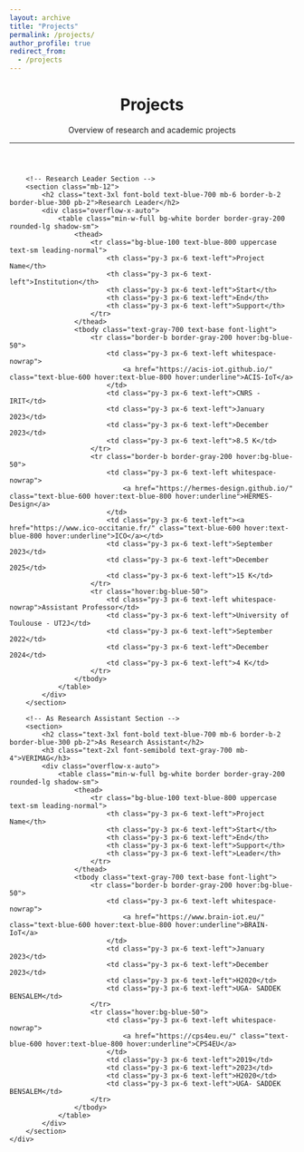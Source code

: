 ```yaml
---
layout: archive
title: "Projects"
permalink: /projects/
author_profile: true
redirect_from:
  - /projects
---
```



<div class="bg-gray-50 min-h-screen p-8 font-inter text-gray-800">
    <div class="max-w-4xl mx-auto bg-white shadow-lg rounded-xl p-8">
        <!-- Header Section -->
        <header class="mb-10 text-center">
            <h1 class="text-4xl font-extrabold text-blue-800 mb-2">Projects</h1>
            <p class="text-lg text-gray-600">Overview of research and academic projects</p>
            <hr class="mt-4 border-blue-200">
        </header>

        <!-- Research Leader Section -->
        <section class="mb-12">
            <h2 class="text-3xl font-bold text-blue-700 mb-6 border-b-2 border-blue-300 pb-2">Research Leader</h2>
            <div class="overflow-x-auto">
                <table class="min-w-full bg-white border border-gray-200 rounded-lg shadow-sm">
                    <thead>
                        <tr class="bg-blue-100 text-blue-800 uppercase text-sm leading-normal">
                            <th class="py-3 px-6 text-left">Project Name</th>
                            <th class="py-3 px-6 text-left">Institution</th>
                            <th class="py-3 px-6 text-left">Start</th>
                            <th class="py-3 px-6 text-left">End</th>
                            <th class="py-3 px-6 text-left">Support</th>
                        </tr>
                    </thead>
                    <tbody class="text-gray-700 text-base font-light">
                        <tr class="border-b border-gray-200 hover:bg-blue-50">
                            <td class="py-3 px-6 text-left whitespace-nowrap">
                                <a href="https://acis-iot.github.io/" class="text-blue-600 hover:text-blue-800 hover:underline">ACIS-IoT</a>
                            </td>
                            <td class="py-3 px-6 text-left">CNRS - IRIT</td>
                            <td class="py-3 px-6 text-left">January 2023</td>
                            <td class="py-3 px-6 text-left">December 2023</td>
                            <td class="py-3 px-6 text-left">8.5 K</td>
                        </tr>
                        <tr class="border-b border-gray-200 hover:bg-blue-50">
                            <td class="py-3 px-6 text-left whitespace-nowrap">
                                <a href="https://hermes-design.github.io/" class="text-blue-600 hover:text-blue-800 hover:underline">HERMES-Design</a>
                            </td>
                            <td class="py-3 px-6 text-left"><a href="https://www.ico-occitanie.fr/" class="text-blue-600 hover:text-blue-800 hover:underline">ICO</a></td>
                            <td class="py-3 px-6 text-left">September 2023</td>
                            <td class="py-3 px-6 text-left">December 2025</td>
                            <td class="py-3 px-6 text-left">15 K</td>
                        </tr>
                        <tr class="hover:bg-blue-50">
                            <td class="py-3 px-6 text-left whitespace-nowrap">Assistant Professor</td>
                            <td class="py-3 px-6 text-left">University of Toulouse - UT2J</td>
                            <td class="py-3 px-6 text-left">September 2022</td>
                            <td class="py-3 px-6 text-left">December 2024</td>
                            <td class="py-3 px-6 text-left">4 K</td>
                        </tr>
                    </tbody>
                </table>
            </div>
        </section>

        <!-- As Research Assistant Section -->
        <section>
            <h2 class="text-3xl font-bold text-blue-700 mb-6 border-b-2 border-blue-300 pb-2">As Research Assistant</h2>
            <h3 class="text-2xl font-semibold text-gray-700 mb-4">VERIMAG</h3>
            <div class="overflow-x-auto">
                <table class="min-w-full bg-white border border-gray-200 rounded-lg shadow-sm">
                    <thead>
                        <tr class="bg-blue-100 text-blue-800 uppercase text-sm leading-normal">
                            <th class="py-3 px-6 text-left">Project Name</th>
                            <th class="py-3 px-6 text-left">Start</th>
                            <th class="py-3 px-6 text-left">End</th>
                            <th class="py-3 px-6 text-left">Support</th>
                            <th class="py-3 px-6 text-left">Leader</th>
                        </tr>
                    </thead>
                    <tbody class="text-gray-700 text-base font-light">
                        <tr class="border-b border-gray-200 hover:bg-blue-50">
                            <td class="py-3 px-6 text-left whitespace-nowrap">
                                <a href="https://www.brain-iot.eu/" class="text-blue-600 hover:text-blue-800 hover:underline">BRAIN-IoT</a>
                            </td>
                            <td class="py-3 px-6 text-left">January 2023</td>
                            <td class="py-3 px-6 text-left">December 2023</td>
                            <td class="py-3 px-6 text-left">H2020</td>
                            <td class="py-3 px-6 text-left">UGA- SADDEK BENSALEM</td>
                        </tr>
                        <tr class="hover:bg-blue-50">
                            <td class="py-3 px-6 text-left whitespace-nowrap">
                                <a href="https://cps4eu.eu/" class="text-blue-600 hover:text-blue-800 hover:underline">CPS4EU</a>
                            </td>
                            <td class="py-3 px-6 text-left">2019</td>
                            <td class="py-3 px-6 text-left">2023</td>
                            <td class="py-3 px-6 text-left">H2020</td>
                            <td class="py-3 px-6 text-left">UGA- SADDEK BENSALEM</td>
                        </tr>
                    </tbody>
                </table>
            </div>
        </section>
    </div>
</div>

<!-- Tailwind CSS CDN -->
<script src="https://cdn.tailwindcss.com"></script>
<!-- Inter font from Google Fonts -->
<style>
    @import url('https://fonts.googleapis.com/css2?family=Inter:wght@300;400;500;700;800&display=swap');
    body {
        font-family: 'Inter', sans-serif;
    }
</style>